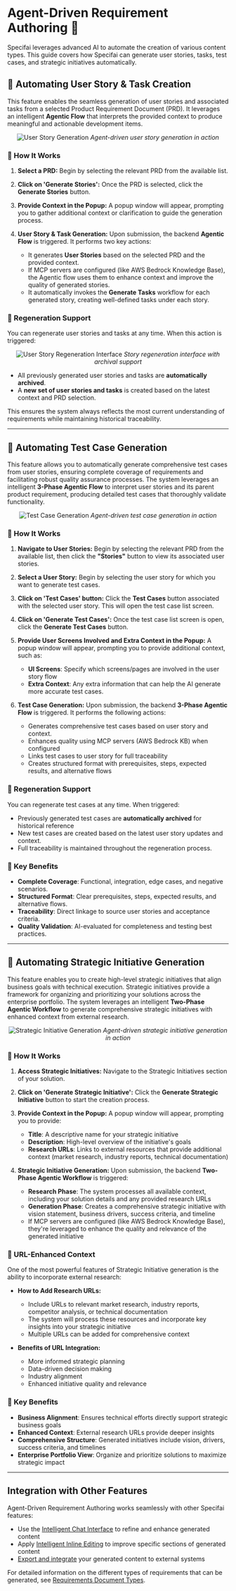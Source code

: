 # Agent-Driven Requirement Authoring 🤖

Specifai leverages advanced AI to automate the creation of various content types. This guide covers how Specifai can generate user stories, tasks, test cases, and strategic initiatives automatically.

## 📝 Automating User Story & Task Creation

This feature enables the seamless generation of user stories and associated tasks from a selected Product Requirement Document (PRD). It leverages an intelligent **Agentic Flow** that interprets the provided context to produce meaningful and actionable development items.

<div align="center">

![User Story Generation](../../static/gif/specifai-user-stories.gif)
*Agent-driven user story generation in action*

</div>

### 🔹 How It Works

1.  **Select a PRD:**
    Begin by selecting the relevant PRD from the available list.

2.  **Click on 'Generate Stories':**
    Once the PRD is selected, click the **Generate Stories** button.

3.  **Provide Context in the Popup:**
    A popup window will appear, prompting you to gather additional context or clarification to guide the generation process.

4.  **User Story & Task Generation:**
    Upon submission, the backend **Agentic Flow** is triggered. It performs two key actions:
    * It generates **User Stories** based on the selected PRD and the provided context.
    * If MCP servers are configured (like AWS Bedrock Knowledge Base), the Agentic flow uses them to enhance context and improve the quality of generated stories.
    * It automatically invokes the **Generate Tasks** workflow for each generated story, creating well-defined tasks under each story.

### 🔄 Regeneration Support

You can regenerate user stories and tasks at any time. When this action is triggered:

<div align="center">

![User Story Regeneration Interface](../../static/img/specifai-regenerate-stories.png)
*Story regeneration interface with archival support*

</div>

* All previously generated user stories and tasks are **automatically archived**.
* A **new set of user stories and tasks** is created based on the latest context and PRD selection.

This ensures the system always reflects the most current understanding of requirements while maintaining historical traceability.

---

## 🧪 Automating Test Case Generation

This feature allows you to automatically generate comprehensive test cases from user stories, ensuring complete coverage of requirements and facilitating robust quality assurance processes. The system leverages an intelligent **3-Phase Agentic Flow** to interpret user stories and its parent product requirement, producing detailed test cases that thoroughly validate functionality.

<div align="center">

![Test Case Generation](../../static/gif/specifai-testcase-generation.gif)
*Agent-driven test case generation in action*

</div>

### 🔹 How It Works

1.  **Navigate to User Stories:**
    Begin by selecting the relevant PRD from the available list, then click the **"Stories"** button to view its associated user stories.

2. **Select a User Story:**
    Begin by selecting the user story for which you want to generate test cases.

3.  **Click on 'Test Cases' button:**
    Click the **Test Cases** button associated with the selected user story. This will open the test case list screen.

4.  **Click on 'Generate Test Cases':**
    Once the test case list screen is open, click the **Generate Test Cases** button.

5.  **Provide User Screens Involved and Extra Context in the Popup:**
    A popup window will appear, prompting you to provide additional context, such as:
    * **UI Screens**: Specify which screens/pages are involved in the user story flow
    * **Extra Context**: Any extra information that can help the AI generate more accurate test cases.

6.  **Test Case Generation:**
    Upon submission, the backend **3-Phase Agentic Flow** is triggered. It performs the following actions:
    * Generates comprehensive test cases based on user story and context.
    * Enhances quality using MCP servers (AWS Bedrock KB) when configured
    * Links test cases to user story for full traceability
    * Creates structured format with prerequisites, steps, expected results, and alternative flows

### 🔄 Regeneration Support

You can regenerate test cases at any time. When triggered:
* Previously generated test cases are **automatically archived** for historical reference
* New test cases are created based on the latest user story updates and context.
* Full traceability is maintained throughout the regeneration process.

### 🎯 Key Benefits

* **Complete Coverage**: Functional, integration, edge cases, and negative scenarios.
* **Structured Format**: Clear prerequisites, steps, expected results, and alternative flows.
* **Traceability**: Direct linkage to source user stories and acceptance criteria.
* **Quality Validation**: AI-evaluated for completeness and testing best practices.

---

## 🎯 Automating Strategic Initiative Generation

This feature enables you to create high-level strategic initiatives that align business goals with technical execution. Strategic initiatives provide a framework for organizing and prioritizing your solutions across the enterprise portfolio. The system leverages an intelligent **Two-Phase Agentic Workflow** to generate comprehensive strategic initiatives with enhanced context from external research.

<div align="center">

![Strategic Initiative Generation](../../static/gif/specifai-si.gif)
*Agent-driven strategic initiative generation in action*

</div>

### 🔹 How It Works

1. **Access Strategic Initiatives:**
   Navigate to the Strategic Initiatives section of your solution.

2. **Click on 'Generate Strategic Initiative':**
   Click the **Generate Strategic Initiative** button to start the creation process.

3. **Provide Context in the Popup:**
   A popup window will appear, prompting you to provide:
   * **Title**: A descriptive name for your strategic initiative
   * **Description**: High-level overview of the initiative's goals
   * **Research URLs**: Links to external resources that provide additional context (market research, industry reports, technical documentation)

4. **Strategic Initiative Generation:**
   Upon submission, the backend **Two-Phase Agentic Workflow** is triggered:
   * **Research Phase**: The system processes all available context, including your solution details and any provided research URLs
   * **Generation Phase**: Creates a comprehensive strategic initiative with vision statement, business drivers, success criteria, and timeline
   * If MCP servers are configured (like AWS Bedrock Knowledge Base), they're leveraged to enhance the quality and relevance of the generated initiative

### 🔄 URL-Enhanced Context

One of the most powerful features of Strategic Initiative generation is the ability to incorporate external research:

* **How to Add Research URLs:**
  * Include URLs to relevant market research, industry reports, competitor analysis, or technical documentation
  * The system will process these resources and incorporate key insights into your strategic initiative
  * Multiple URLs can be added for comprehensive context

* **Benefits of URL Integration:**
  * More informed strategic planning
  * Data-driven decision making
  * Industry alignment
  * Enhanced initiative quality and relevance

### 🌟 Key Benefits

* **Business Alignment**: Ensures technical efforts directly support strategic business goals
* **Enhanced Context**: External research URLs provide deeper insights
* **Comprehensive Structure**: Generated initiatives include vision, drivers, success criteria, and timelines
* **Enterprise Portfolio View**: Organize and prioritize solutions to maximize strategic impact

---

## Integration with Other Features

Agent-Driven Requirement Authoring works seamlessly with other Specifai features:

- Use the [Intelligent Chat Interface](ai-interaction.md) to refine and enhance generated content
- Apply [Intelligent Inline Editing](ai-interaction.md) to improve specific sections of generated content
- [Export and integrate](export-integration.md) your generated content to external systems

For detailed information on the different types of requirements that can be generated, see [Requirements Document Types](requirement-types.md).
